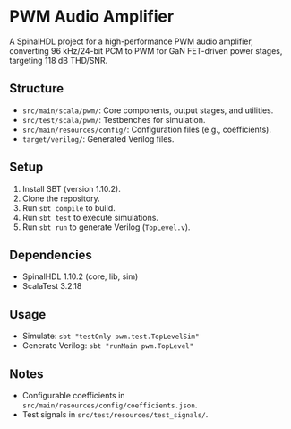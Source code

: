 # PWM Audio Amplifier

A SpinalHDL project for a high-performance PWM audio amplifier, converting 96 kHz/24-bit PCM to PWM for GaN FET-driven power stages, targeting 118 dB THD/SNR.

## Structure
- `src/main/scala/pwm/`: Core components, output stages, and utilities.
- `src/test/scala/pwm/`: Testbenches for simulation.
- `src/main/resources/config/`: Configuration files (e.g., coefficients).
- `target/verilog/`: Generated Verilog files.

## Setup
1. Install SBT (version 1.10.2).
2. Clone the repository.
3. Run `sbt compile` to build.
4. Run `sbt test` to execute simulations.
5. Run `sbt run` to generate Verilog (`TopLevel.v`).

## Dependencies
- SpinalHDL 1.10.2 (core, lib, sim)
- ScalaTest 3.2.18

## Usage
- Simulate: `sbt "testOnly pwm.test.TopLevelSim"`
- Generate Verilog: `sbt "runMain pwm.TopLevel"`

## Notes
- Configurable coefficients in `src/main/resources/config/coefficients.json`.
- Test signals in `src/test/resources/test_signals/`.